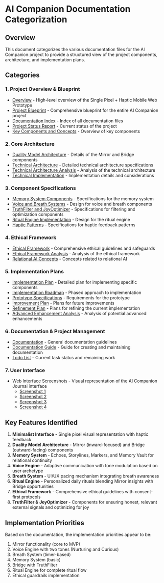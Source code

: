 # AI Companion Documentation Categorization

## Overview
This document categorizes the various documentation files for the AI Companion project to provide a structured view of the project components, architecture, and implementation plans.

## Categories

### 1. Project Overview & Blueprint
- [Overview](/home/ubuntu/upload/overview.md) - High-level overview of the Single Pixel + Haptic Mobile Web Prototype
- [Project Blueprint](/home/ubuntu/upload/project_blueprint.md) - Comprehensive blueprint for the entire AI Companion project
- [Documentation Index](/home/ubuntu/upload/documentation_index.md) - Index of all documentation files
- [Project Status Report](/home/ubuntu/upload/project_status_report.md) - Current status of the project
- [Key Components and Concepts](/home/ubuntu/upload/key_components_and_concepts.md) - Overview of key components

### 2. Core Architecture
- [Duality Model Architecture](/home/ubuntu/upload/duality_model_architecture.md) - Details of the Mirror and Bridge components
- [Technical Architecture](/home/ubuntu/upload/technical_architecture.md) - Detailed technical architecture specifications
- [Technical Architecture Analysis](/home/ubuntu/upload/technical_architecture_analysis.md) - Analysis of the technical architecture
- [Technical Implementation](/home/ubuntu/upload/technical_implementation.md) - Implementation details and considerations

### 3. Component Specifications
- [Memory System Components](/home/ubuntu/upload/memory_system_components.md) - Specifications for the memory system
- [Voice and Breath Systems](/home/ubuntu/upload/voice_breath_systems.md) - Design for voice and breath components
- [TruthFilter and JoyOptimizer](/home/ubuntu/upload/truthfilter_joyoptimizer.md) - Specifications for filtering and optimization components
- [Ritual Engine Implementation](/home/ubuntu/upload/ritual_engine_implementation.md) - Design for the ritual engine
- [Haptic Patterns](/home/ubuntu/upload/haptic_patterns.md) - Specifications for haptic feedback patterns

### 4. Ethical Framework
- [Ethical Framework](/home/ubuntu/upload/ethical_framework.md) - Comprehensive ethical guidelines and safeguards
- [Ethical Framework Analysis](/home/ubuntu/upload/ethical_framework_analysis.md) - Analysis of the ethical framework
- [Relational AI Concepts](/home/ubuntu/upload/relational_ai_concepts.md) - Concepts related to relational AI

### 5. Implementation Plans
- [Implementation Plan](/home/ubuntu/upload/implementation_plan.md) - Detailed plan for implementing specific components
- [Implementation Roadmap](/home/ubuntu/upload/implementation_roadmap.md) - Phased approach to implementation
- [Prototype Specifications](/home/ubuntu/upload/prototype_specifications.md) - Requirements for the prototype
- [Improvement Plan](/home/ubuntu/upload/improvement_plan.md) - Plans for future improvements
- [Refinement Plan](/home/ubuntu/upload/refinement_plan.md) - Plans for refining the current implementation
- [Advanced Enhancement Analysis](/home/ubuntu/upload/advanced_enhancement_analysis.md) - Analysis of potential advanced enhancements

### 6. Documentation & Project Management
- [Documentation](/home/ubuntu/upload/documentation.md) - General documentation guidelines
- [Documentation Guide](/home/ubuntu/upload/documentation_guide.md) - Guide for creating and maintaining documentation
- [Todo List](/home/ubuntu/upload/todo.md) - Current task status and remaining work

### 7. User Interface
- Web Interface Screenshots - Visual representation of the AI Companion Journal interface
  - [Screenshot 1](/home/ubuntu/upload/3000-idmf1hlgw9kih3ytcqxps-b88f976f_manusputer_2025-04-02_01-21-11_5673.webp)
  - [Screenshot 2](/home/ubuntu/upload/3000-idmf1hlgw9kih3ytcqxps-b88f976f_manusputer_2025-04-02_01-37-32_9781.webp)
  - [Screenshot 3](/home/ubuntu/upload/3000-idmf1hlgw9kih3ytcqxps-b88f976f_manusputer_2025-04-02_02-12-55_3016.webp)
  - [Screenshot 4](/home/ubuntu/upload/3000-idmf1hlgw9kih3ytcqxps-b88f976f_manusputer_2025-04-02_02-41-14_4902.webp)

## Key Features Identified

1. **Minimalist Interface** - Single pixel visual representation with haptic feedback
2. **Duality Model Architecture** - Mirror (inward-focused) and Bridge (outward-facing) components
3. **Memory System** - Echoes, Storylines, Markers, and Memory Vault for relational continuity
4. **Voice Engine** - Adaptive communication with tone modulation based on user archetype
5. **Breath System** - UI/UX pacing mechanism integrating breath awareness
6. **Ritual Engine** - Personalized daily rituals blending Mirror insights with Bridge opportunities
7. **Ethical Framework** - Comprehensive ethical guidelines with consent-first protocols
8. **TruthFilter & JoyOptimizer** - Components for ensuring honest, relevant external signals and optimizing for joy

## Implementation Priorities

Based on the documentation, the implementation priorities appear to be:
1. Mirror functionality (core to MVP)
2. Voice Engine with two tones (Nurturing and Curious)
3. Breath System (timer-based)
4. Memory System (basic)
5. Bridge with TruthFilter
6. Ritual Engine for complete ritual flow
7. Ethical guardrails implementation
